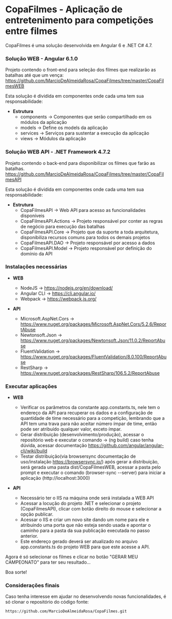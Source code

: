 # CopaFilmes - Aplicação de entretenimento para competições entre filmes #

CopaFilmes é uma solução desenvolvida em Angular 6 e .NET C# 4.7.



### Solução WEB - Angular 6.1.0 ###
Projeto contendo o front-end para seleção dos filmes que realizarão as batalhas até que um vença:
    https://github.com/MarcioDeAlmeidaRosa/CopaFilmes/tree/master/CopaFilmesWEB
	
Esta solução é dividida em componentes onde cada uma tem sua responsabilidade:
- **Estrutura**
  - components -> Componentes que serão compartilhado em os módulos da aplicação
  - models     -> Define os models da aplicação
  - services   -> Serviços para sustentar a execução da aplicação
  - views	    -> Módulos da aplicação
 
 
### Solução WEB API - .NET Framework 4.7.2 ###
Projeto contendo o back-end para disponibilizar os filmes que farão as batalhas.
    https://github.com/MarcioDeAlmeidaRosa/CopaFilmes/tree/master/CopaFilmesAPI

Esta solução é dividida em componentes onde cada uma tem sua responsabilidade:
- **Estrutura**
  - CopaFilmesAPI         -> Web API para acesso as funcionalidades disponíveis
  - CopaFilmesAPI.Actions -> Projeto responsável por conter as regras de negócio para execução das batalhas
  - CopaFilmesAPI.Core    -> Projeto que da suporte a toda arquitetura, disponibiliza recursos comuns para todos os demais projetos
  - CopaFilmesAPI.DAO     -> Projeto responsável por acesso a dados
  - CopaFilmesAPI.Model   -> Projeto responsável por definição do domínio da API

 
### Instalações necessárias ### 

- **WEB**
  - NodeJS        -> https://nodejs.org/en/download/
  - Angular CLI   -> https://cli.angular.io/
  - Webpack       -> https://webpack.js.org/

- **API**
  - Microsoft.AspNet.Cors -> https://www.nuget.org/packages/Microsoft.AspNet.Cors/5.2.6/ReportAbuse
  - Newtonsoft.Json       -> https://www.nuget.org/packages/Newtonsoft.Json/11.0.2/ReportAbuse
  - FluentValidation      -> https://www.nuget.org/packages/FluentValidation/8.0.100/ReportAbuse
  - RestSharp             -> https://www.nuget.org/packages/RestSharp/106.5.2/ReportAbuse

### Executar aplicações ### 

- **WEB**
  - Verificar os parâmetros da constante app.constants.ts, nele tem o endereço da API para recuperar os dados e a configuração de quantidade de time necessário para a competição, lembrando que a API tem uma trava para não aceitar número ímpar de time, então pode ser atribuído qualquer valor, exceto ímpar.
  - Gerar distribuição (desenvolvimento/produção), acessar o repositório web e executar o comando  -> (ng build) caso tenha dúvida, acessar documentação https://github.com/angular/angular-cli/wiki/build
  - Testar distribuição(via browsersync documentação de uso/instalação https://browsersync.io/) após gerar a distribuição, será gerada uma pasta dist/CopaFilmesWEB, acessar a pasta pelo prompt e executar o comando (browser-sync --server) para iniciar a aplicação (http://localhost:3000)
  
- **API**
  - Necessário ter o IIS na máquina onde será instalada a WEB API
  - Acessar a locução do projeto .NET e selecionar o projeto (CopaFilmesAPI), clicar com botão direito do mouse e selecionar a opção publicar.
  - Acessar o IIS e criar um novo site dando um nome para ele e atribuindo uma porta que não esteja sendo usada e apontar o caminho para a pasta da sua publicação executada no passo anterior.
  - Este endereço gerado deverá ser atualizado no arquivo app.constants.ts do projeto WEB para que este acesse a API.

  
Agora é só selecionar os filmes e clicar no botão "GERAR MEU CAMPEONATO" para ter seu resultado...

Boa sorte!

  
### Considerações finais ### 

Caso tenha interesse em ajudar no desenvolvendo novas funcionalidades, é só clonar o repositório do código fonte:

    https://github.com/MarcioDeAlmeidaRosa/CopaFilmes.git
